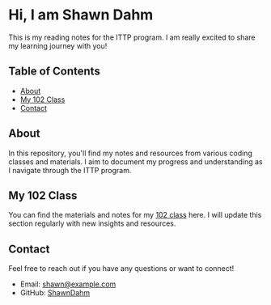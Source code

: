 # Hi, I am Shawn Dahm

This is my reading notes for the ITTP program. I am really excited to share my learning journey with you!

## Table of Contents

- [About](#about)
- [My 102 Class](#my-102-class)
- [Contact](#contact)

## About

In this repository, you'll find my notes and resources from various coding classes and materials. I aim to document my progress and understanding as I navigate through the ITTP program.

## My 102 Class

You can find the materials and notes for my [102 class](http://example.com) here. I will update this section regularly with new insights and resources.

## Contact

Feel free to reach out if you have any questions or want to connect!

- Email: [shawn@example.com](mailto:shawn@example.com)
- GitHub: [ShawnDahm](https://github.com/ShawnDahm)

